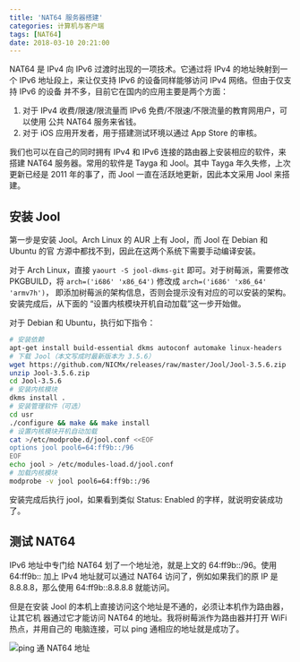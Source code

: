 ```yaml
---
title: 'NAT64 服务器搭建'
categories: 计算机与客户端
tags: [NAT64]
date: 2018-03-10 20:21:00
---
```


NAT64 是 IPv4 向 IPv6 过渡时出现的一项技术。它通过将 IPv4 的地址映射到一个 IPv6
地址段上，来让仅支持 IPv6 的设备同样能够访问 IPv4 网络。但由于仅支持 IPv6 的设备
并不多，目前它在国内的应用主要是两个方面：

1. 对于 IPv4 收费/限速/限流量而 IPv6 免费/不限速/不限流量的教育网用户，可以使用
   公共 NAT64 服务来省钱。
2. 对于 iOS 应用开发者，用于搭建测试环境以通过 App Store 的审核。

我们也可以在自己的同时拥有 IPv4 和 IPv6 连接的路由器上安装相应的软件，来搭建
NAT64 服务器。常用的软件是 Tayga 和 Jool。其中 Tayga 年久失修，上次更新已经是
2011 年的事了，而 Jool 一直在活跃地更新，因此本文采用 Jool 来搭建。

## 安装 Jool

第一步是安装 Jool。Arch Linux 的 AUR 上有 Jool，而 Jool 在 Debian 和 Ubuntu 的官
方源中都找不到，因此在这两个系统下需要手动编译安装。

对于 Arch Linux，直接 `yaourt -S jool-dkms-git` 即可。对于树莓派，需要修改
PKGBUILD，将 `arch=('i686' 'x86_64')` 修改成 `arch=('i686' 'x86_64' 'armv7h')`，
即添加树莓派的架构信息，否则会提示没有对应的可以安装的架构。安装完成后，从下面的
“设置内核模块开机自动加载”这一步开始做。

对于 Debian 和 Ubuntu，执行如下指令：

```bash
# 安装依赖
apt-get install build-essential dkms autoconf automake linux-headers
# 下载 Jool（本文写成时最新版本为 3.5.6）
wget https://github.com/NICMx/releases/raw/master/Jool/Jool-3.5.6.zip
unzip Jool-3.5.6.zip
cd Jool-3.5.6
# 安装内核模块
dkms install .
# 安装管理软件（可选）
cd usr
./configure && make && make install
# 设置内核模块开机自动加载
cat >/etc/modprobe.d/jool.conf <<EOF
options jool pool6=64:ff9b::/96
EOF
echo jool > /etc/modules-load.d/jool.conf
# 加载内核模块
modprobe -v jool pool6=64:ff9b::/96
```

安装完成后执行 jool，如果看到类似 Status: Enabled 的字样，就说明安装成功了。

## 测试 NAT64

IPv6 地址中专门给 NAT64 划了一个地址池，就是上文的 64:ff9b::/96。使用 64:ff9b::
加上 IPv4 地址就可以通过 NAT64 访问了，例如如果我们的原 IP 是 8.8.8.8，那么使用
64:ff9b::8.8.8.8 就能访问。

但是在安装 Jool 的本机上直接访问这个地址是不通的，必须让本机作为路由器，让其它机
器通过它才能访问 NAT64 的地址。我将树莓派作为路由器并打开 WiFi 热点，并用自己的
电脑连接，可以 ping 通相应的地址就是成功了。

![ping 通 NAT64 地址][1]

[1]: /usr/uploads/2018/03/1745244524.png
